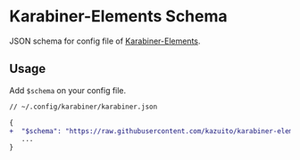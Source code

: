 # Karabiner-Elements Schema

JSON schema for config file of [Karabiner-Elements](https://github.com/pqrs-org/Karabiner-Elements).

## Usage

Add `$schema` on your config file.

```diff
// ~/.config/karabiner/karabiner.json

{
+  "$schema": "https://raw.githubusercontent.com/kazuito/karabiner-elements-schema/main/config.json",
   ...
}
```
